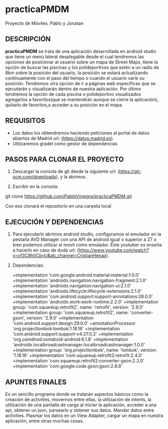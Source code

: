 # practicaPMDM
Proyecto de Móviles. Pablo y Jonatan

## DESCRIPCIÓN

**practicaPMDM** se trata de una aplicación desarrollada en android studio que tiene un menú lateral desplegable desde el cual tendremos las opciones de posicionar al usuario 
sobre un mapa de Street Maps, tiene la opción de buscar las piscinas y los polideportivos que estén a un radio de 8km sobre la posición del usuario, la posición se estará 
actualizando contínuamente con el paso del tiempo o cuando el usuario varíe su posición. Tendremos otra opción de ir a páginas web específicas que se ejecutarán y visualizarán
dentro de nuestra aplicación. Por último tendremos la opción de cada piscina o polideportivo visualizados agregarlos a favoritos(que se mantendrán aunque se cierre la aplicación),
quitarlo de favoritos,o acceder a su posición en el mapa.

## REQUISITOS

+ Los datos los obtendremos haciendo peticiones al portal de datos abiertos de Madrid url: (https://datos.madrid.es). 
+ Utilizaremos gradel como gestor de dependencias

## PASOS PARA CLONAR EL PROYECTO

1. Descargar la consola de git desde la siguiente url: (https://git-scm.com/downloads), y la abrimos.

2. Escribir en la consola:
 
git clone https://github.com/PabloViniegra/practicaPMDM.git

Con eso clonará el repositorio en una carpeta local


## EJECUCIÓN Y DEPENDENCIAS

1. Para ejecutarlo abrimos android studio, configuramos el emulador en la pestaña AVD Manager con una API de android igual o superior a 27 o bien podemos utilizar el movil 
como emulador. Éste youtuber os enseña a hacerlo en caso de duda url: (https://www.youtube.com/watch?v=vf3C8h0CbyU&ab_channel=CristianHenao). 

2. Dependencias:

    +implementation 'com.google.android.material:material:1.0.0'
    +implementation 'androidx.navigation:navigation-fragment:2.1.0'
    +implementation 'androidx.navigation:navigation-ui:2.1.0'
    +implementation 'androidx.lifecycle:lifecycle-extensions:2.1.0'
    +implementation 'com.android.support:support-annotations:28.0.0'
    +implementation 'androidx.work:work-runtime:2.2.0'
    +implementation group: 'com.squareup.retrofit2', name: 'retrofit', version: '2.9.0'
    +implementation group: 'com.squareup.retrofit2', name: 'converter-gson', version: '2.9.0'
    +implementation 'com.android.support:design:29.0.0'
    +annotationProcessor 'org.projectlombok:lombok:1.18.16'
    +implementation 'com.android.support:support-v4:27.0.2'
    +implementation 'org.osmdroid:osmdroid-android:6.1.8' 
    +implementation 'androidx.localbroadcastmanager:localbroadcastmanager:1.0.0'
    +implementation group: 'org.projectlombok', name: 'lombok', version: '1.18.16'
    +implementation 'com.squareup.retrofit2:retrofit:2.4.0'
    +implementation 'com.squareup.retrofit2:converter-gson:2.2.0'
    +implementation 'com.google.code.gson:gson:2.8.6'

## APUNTES FINALES

Es un sencillo programa donde se tratarán aspectos básicos como la creación de activities, movernos entre ellas, la utilización de intents, la utilización de una pantalla de 
carga al iniciar la aplicación, acceder a una api, obtener un json, parsearlo y obtener sus datos. Mandar datos entre actívities. Plasmar los datos en un View Adapter, cargar
un mapa en nuestra aplicación, entre otras muchas cosas.
